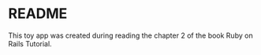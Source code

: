 # README

This toy app was created during reading the chapter 2 of the book Ruby on Rails Tutorial. 
